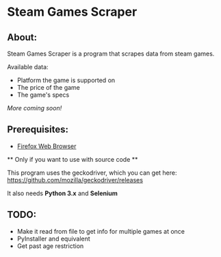 # Steam Games Scraper

## About:

Steam Games Scraper is a program that scrapes data from steam games.

Available data:
* Platform the game is supported on
* The price of the game
* The game's specs

_More coming soon!_

## Prerequisites:
* [Firefox Web Browser](https://www.mozilla.org/en-US/exp/firefox/new/)

** Only if you want to use with source code **

This program uses the geckodriver, which you can get here: https://github.com/mozilla/geckodriver/releases

It also needs **Python 3.x** and **Selenium**

## TODO:

* Make it read from file to get info for multiple games at once
* PyInstaller and equivalent 
* Get past age restriction 
